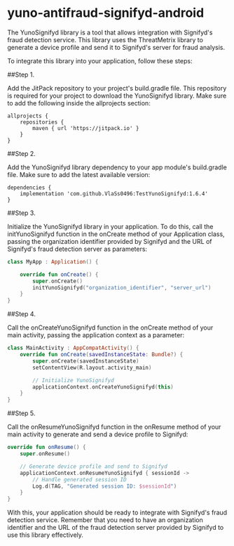 # yuno-antifraud-signifyd-android

The YunoSignifyd library is a tool that allows integration with Signifyd's fraud detection service. 
This library uses the ThreatMetrix library to generate a device profile and send it to Signifyd's server for fraud analysis.

To integrate this library into your application, follow these steps:

##Step 1.

Add the JitPack repository to your project's build.gradle file. This repository is required for your project to download the
YunoSignifyd library. Make sure to add the following inside the allprojects section:

```Gradle
allprojects {
    repositories {
        maven { url 'https://jitpack.io' }
    }
}
```

##Step 2.

Add the YunoSignifyd library dependency to your app module's build.gradle file. Make sure to add the latest available version:

```Gradle
dependencies {
    implementation 'com.github.VlaSs0496:TestYunoSignifyd:1.6.4'
}
```

##Step 3.

Initialize the YunoSignifyd library in your application. To do this, call the initYunoSignifyd function in the onCreate method of your 
Application class, passing the organization identifier provided by Signifyd and the URL of Signifyd's fraud detection server as parameters:

```kotlin
class MyApp : Application() {

    override fun onCreate() {
        super.onCreate()
        initYunoSignifyd("organization_identifier", "server_url")
    }
}
```
##Step 4.

Call the onCreateYunoSignifyd function in the onCreate method of your main activity, passing the application context as a parameter:

```kotlin
class MainActivity : AppCompatActivity() {
    override fun onCreate(savedInstanceState: Bundle?) {
        super.onCreate(savedInstanceState)
        setContentView(R.layout.activity_main)

        // Initialize YunoSignifyd
        applicationContext.onCreateYunoSignifyd(this)
    }
}
```

##Step 5.

Call the onResumeYunoSignifyd function in the onResume method of your main activity to generate and send a device profile to Signifyd:

```kotlin
override fun onResume() {
    super.onResume()

    // Generate device profile and send to Signifyd
    applicationContext.onResumeYunoSignifyd { sessionId ->
        // Handle generated session ID
        Log.d(TAG, "Generated session ID: $sessionId")
    }
}
```
With this, your application should be ready to integrate with Signifyd's fraud detection service. Remember that you need to have an organization 
identifier and the URL of the fraud detection server provided by Signifyd to use this library effectively.


